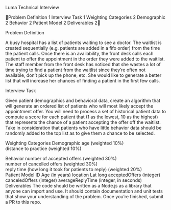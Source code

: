 Luma Technical Interview

Problem Definition	1
Interview Task	1
Weighting Categories	2
Demographic	2
Behavior	2
Patient Model	2
Deliverables	2

Problem Definition

A busy hospital has a list of patients waiting to see a doctor. The waitlist is created sequentially (e.g. patients are added in a fifo order) from the time the patient calls.  Once there is an availability, the front desk calls each patient to offer the appointment in the order they were added to the waitlist. The staff member from the front desk has noticed that she wastes a lot of time trying to find a patient from the waitlist since they’re often not available, don’t pick up the phone, etc.  She would like to generate a better list that will increase her chances of finding a patient in the first few calls. 

Interview Task

Given patient demographics and behavioral data, create an algorithm that will generate an ordered list of patients who will most likely accept the appointment offer.  You will need to process a set of historical patient data to compute a score for each patient that (1 as the lowest, 10 as the highest) that represents the chance of a patient accepting the offer off the waitlist.  Take in consideration that patients who have little behavior data should be randomly added to the top list as to give them a chance to be selected. 

Weighting Categories
Demographic
age  (weighted 10%)  
distance to practice (weighted 10%)

Behavior
number of accepted offers (weighted 30%)  
number of cancelled offers (weighted 30%)  
reply time (how long it took for patients to reply) (weighted 20%)  
Patient Model
ID
Age (in years)
location
Lat
long
acceptedOffers (integer)
canceledOffers (integer)
averageReplyTime (integer, in seconds)
Deliverables
The code should be written as a Node.js as a library that anyone can import and use. It should contain documentation and unit tests that show your understanding of the problem. Once you’re finished, submit a PR to this repo. 

